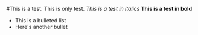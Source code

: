 #This is a test. This is only test. 
*This is a test in italics*
**This is a test in bold**
- This is a bulleted list
- Here's another bullet
